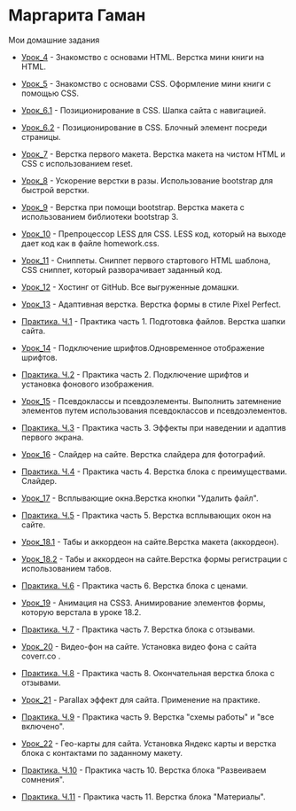 # Маргарита Гаман
Мои домашние задания

* [Урок_4](https://fraugamanmm.github.io/Lesson_4/ "домашнее задание-4") - Знакомство с основами HTML. Верстка мини книги на HTML.

* [Урок_5](https://fraugamanmm.github.io/lesson_5/ "домашнее задание-5") - Знакомство с основами CSS. Оформление мини книги с помощью CSS.

* [Урок_6.1](https://fraugamanmm.github.io/Lesson_6.1// "домашнее задание-6 часть 1") - Позиционирование в CSS. Шапка сайта с навигацией.

* [Урок_6.2](https://fraugamanmm.github.io/Lesson_6.2// "домашнее задание-6 часть 2") - Позиционирование в CSS.  Блочный элемент посреди страницы.

* [Урок_7](https://fraugamanmm.github.io/Lesson_7/ "домашнее задание-7") - Верстка первого макета. Верстка макета на чистом HTML и CSS с использованием reset.

* [Урок_8](https://fraugamanmm.github.io/Lesson_8/ "домашнее задание-8") - Ускорение верстки в разы. Использование bootstrap для быстрой верстки.

* [Урок_9](https://fraugamanmm.github.io/Lesson_9/ "домашнее задание-9") - Верстка при помощи bootstrap. Верстка макета с использованием библиотеки bootstrap 3.

* [Урок_10](https://github.com/frauGamanmM/frauGamanmM.github.io/tree/master/lesson_10 "домашнее задание-10") - Препроцессор LESS для CSS. LESS код, который на выходе дает код как в файле homework.css.

* [Урок_11](https://github.com/frauGamanmM/frauGamanmM.github.io/tree/master/Lesson_11 "домашнее задание-11") - Сниппеты.  Сниппет первого стартового HTML шаблона,  CSS сниппет, который разворачивает заданный код.

* [Урок_12](https://github.com/frauGamanmM/frauGamanmM.github.io "домашнее задание-12") - Хостинг от GitHub. Все выгруженные домашки.

* [Урок_13](https://fraugamanmm.github.io/Lesson_13/Lesson_13/ "домашнее задание-13") - Адаптивная верстка. Верстка формы в стиле Pixel Perfect.

* [Практика. Ч.1](https://fraugamanmm.github.io/Lesson_14/ "Практика. Ч.1") - Практика часть 1. Подготовка файлов. Верстка шапки сайта.

* [Урок_14](https://fraugamanmm.github.io/Lesson_14_0/ "домашнее задание-14") - Подключение шрифтов.Одновременное отображение шрифтов.

* [Практика. Ч.2](https://fraugamanmm.github.io/Pract_2/ "Практика. Ч.2") - Практика часть 2. Подключение шрифтов и установка фонового изображения.

* [Урок_15](https://fraugamanmm.github.io/Lesson_15/ "домашнее задание-15") - Псевдоклассы и псевдоэлементы. Выполнить затемнение элементов путем использования псевдоклассов и псевдоэлементов.

* [Практика. Ч.3](https://fraugamanmm.github.io/Pract_3/ "Практика. Ч.3") - Практика часть 3. Эффекты при наведении и адаптив первого экрана.

* [Урок_16](https://fraugamanmm.github.io/Lesson_16_0/ "домашнее задание-16") - Слайдер на сайте. Верстка слайдера для фотографий.

* [Практика. Ч.4](https://fraugamanmm.github.io/Pract_4_0/ "Практика. Ч.4") - Практика часть 4. Верстка блока с преимуществами. Слайдер.

* [Урок_17](https://fraugamanmm.github.io/Lesson_17/ "домашнее задание-17") - Всплывающие окна.Верстка кнопки "Удалить файл".

* [Практика. Ч.5](https://fraugamanmm.github.io/Pract_5/ "Практика. Ч.5") - Практика часть 5. Верстка всплывающих окон на сайте.

* [Урок_18.1](https://fraugamanmm.github.io/Lesson_18_ak/ "домашнее задание-18 часть 1") - Табы и аккордеон на сайте.Верстка макета (аккордеон).

* [Урок_18.2](https://fraugamanmm.github.io/Lesson_18_tab/ "домашнее задание-18 часть 2") - Табы и аккордеон на сайте.Верстка формы регистрации с использованием табов. 

* [Практика. Ч.6](https://fraugamanmm.github.io/Pract_6/ "Практика. Ч.6") - Практика часть 6. Верстка блока с ценами.

* [Урок_19](https://fraugamanmm.github.io/Lesson_19/ "домашнее задание-19") - Анимация на CSS3. Анимирование элементов формы, которую верстала в уроке 18.2.

* [Практика. Ч.7](https://fraugamanmm.github.io/Pract_7/ "Практика. Ч.7") - Практика часть 7. Верстка блока с отзывами.

* [Урок_20](https://fraugamanmm.github.io/Lesson_20_0/ "домашнее задание-20") - Видео-фон на сайте. Установка видео фона с сайта  coverr.co .

* [Практика. Ч.8](https://fraugamanmm.github.io/Pract_8/ "Практика. Ч.8") - Практика часть 8. Окончательная верстка блока с отзывами.

* [Урок_21](https://fraugamanmm.github.io/Lesson_21_0/ "домашнее задание-21") - Parallax эффект для сайта. Применение на практике.

* [Практика. Ч.9](https://fraugamanmm.github.io/Pract_9/ "Практика. Ч.9") - Практика часть 9. Верстка "схемы работы" и "все включено".

* [Урок_22](https://fraugamanmm.github.io/Lesson_22/ "домашнее задание-22") - Гео-карты для сайта. Установка Яндекс карты и верстка блока с контактами по заданному макету.

* [Практика. Ч.10](https://fraugamanmm.github.io/Pract_10/ "Практика. Ч.10") - Практика часть 10. Верстка блока "Развеиваем сомнения".

* [Практика. Ч.11](https://fraugamanmm.github.io/Pract_11/ "Практика. Ч.11") - Практика часть 11. Верстка блока "Материалы".
